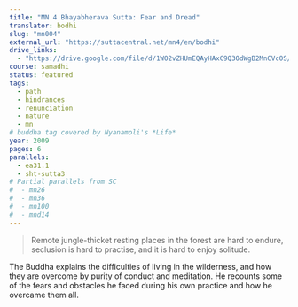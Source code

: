 ```yaml
---
title: "MN 4 Bhayabherava Sutta: Fear and Dread"
translator: bodhi
slug: "mn004"
external_url: "https://suttacentral.net/mn4/en/bodhi"
drive_links:
  - "https://drive.google.com/file/d/1W02vZHUmEQAyHAxC9Q30dWgB2MnCVc0S/view?usp=drivesdk"
course: samadhi
status: featured
tags:
  - path
  - hindrances
  - renunciation
  - nature
  - mn
# buddha tag covered by Nyanamoli's *Life*
year: 2009
pages: 6
parallels:
  - ea31.1
  - sht-sutta3
# Partial parallels from SC
#  - mn26
#  - mn36
#  - mn100
#  - mnd14
---
```


> Remote jungle-thicket resting places in the forest are hard to endure, seclusion is hard to practise, and it is hard to enjoy solitude.

The Buddha explains the difficulties of living in the wilderness, and how they are overcome by purity of conduct and meditation.
He recounts some of the fears and obstacles he faced during his own practice and how he overcame them all.
